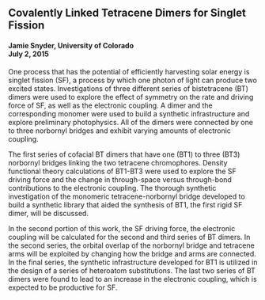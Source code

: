 ## Covalently Linked Tetracene Dimers for Singlet Fission
#### Jamie Snyder, University of Colorado <br>July 2, 2015

One process that has the potential of efficiently harvesting solar energy is singlet fission (SF), a process by which one photon of light can produce two excited states. Investigations of three different series of bistetracene (BT) dimers were used to explore the effect of symmetry on the rate and driving force of SF, as well as the electronic coupling. A dimer and the corresponding monomer were used to build a synthetic infrastructure and explore preliminary photophysics. All of the dimers were connected by one to three norbornyl bridges and exhibit varying amounts of electronic coupling.

The first series of cofacial BT dimers that have one (BT1) to three (BT3) norbornyl bridges linking the two tetracene chromophores. Density functional theory calculations of BT1-BT3 were used to explore the SF driving force and the change in through-space versus through-bond contributions to the electronic coupling. The thorough synthetic investigation of the monomeric tetracene-norbornyl bridge developed to build a synthetic library that aided the synthesis of BT1, the first rigid SF dimer, will be discussed.

In the second portion of this work, the SF driving force, the electronic coupling will be calculated for the second and third series of BT dimers. In the second series, the orbital overlap of the norbornyl bridge and tetracene arms will be exploited by changing how the bridge and arms are connected. In the final series, the synthetic infrastructure developed for BT1 is utilized in the design of a series of heteroatom substitutions. The last two series of BT dimers were found to lead to an increase in the electronic coupling, which is expected to be productive for SF.
